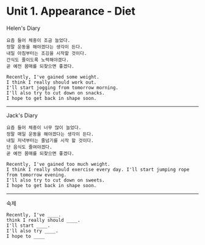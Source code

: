 # Unit 1. Appearance - Diet  
Helen's Diary

    요즘 들어 체중이 조금 늘었다.   
    정말 운동을 해야겠다는 생각이 든다.
    내일 아침부터는 조깅을 시작할 것이다.
    간식도 줄이도록 노력해야겠다.
    곧 예전 몸매를 되찾으면 좋겠다.

    Recently, I've gained some weight.
    I think I really should work out.
    I'll start jogging from tomorrow morning.
    I'll also try to cut down on snacks.
    I hope to get back in shape soon.

---
Jack's Diary

    요즘 들어 체중이 너무 많이 늘었다.
    정말 매일 운동을 해야겠다는 생각이 든다.
    내일 저녁부터는 줄넘기를 시작 할 것이다.
    단 음식도 줄여야겠다.
    곧 예전 몸매를 되찾으면 좋겠다.

    Recently, I've gained too much weight.
    I think I really should exercise every day. I'll start jumping rope from tomorrow evening.
    I'll also try to cut down on sweets.
    I hope to get back in shape soon.
---
숙제

    Recently, I've ____.
    think I really should ____.
    I'll start ____.
    I'll also try ____.
    I hope to ____